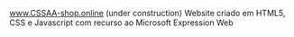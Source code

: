 www.CSSAA-shop.online (under construction)
Website criado em HTML5, CSS e Javascript com recurso ao Microsoft Expression Web
